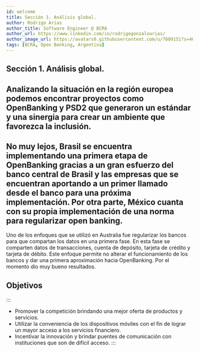 ```yaml
---
id: welcome
title: Sección 1. Análisis global.  
author: Rodrigo Arias	
author_title: Software Engineer @ BCRA
author_url: https://www.linkedin.com/in/rodrigogonzaloarias/
author_image_url: https://avatars0.githubusercontent.com/u/7809151?s=460&u=b092d09db6eaadff118e0a691095f67ac79b4a8e&v=4
tags: [BCRA, Open Banking, Argentina]
---
```

## Sección 1. Análisis global. 
Analizando la situación en la región europea podemos encontrar proyectos como OpenBanking y PSD2 que generaron un estándar
y una sinergia para crear un ambiente que favorezca la inclusión. 
---
No muy lejos, Brasil se encuentra implementando una primera etapa de OpenBanking gracias a un gran esfuerzo del banco central de Brasil 
y las empresas que se encuentran aportando a un primer llamado desde el banco para una próxima implementación. 
Por otra parte, México cuanta con su propia implementación de una norma para regularizar open banking.
---
Uno de los enfoques que se utilizó en Australia fue regularizar los bancos para que compartan los datos en una primera fase. 
En esta fase se comparten datos de transacciones, cuenta de depósito, tarjeta de crédito y tarjeta de débito. 
Este enfoque permite no alterar el funcionamiento de los bancos y dar una primera aproximación hacia OpenBanking. 
Por el momento dio muy bueno resultados.
## Objetivos
:::

*	Promover la competición brindando una mejor oferta de productos y servicios.
*	Utilizar la conveniencia de los dispositivos móviles con el fin de lograr un mayor acceso a los servicios financiero.
*	Incentivar la innovación y brindar puentes de comunicación con instituciones que son de difícil acceso.
:::
